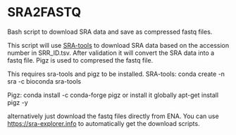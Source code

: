 # SRA2FASTQ
Bash script to download SRA data and save as compressed fastq files. 

This script will use [SRA-tools](https://github.com/ncbi/sra-tools/wiki/HowTo:-fasterq-dump) to download SRA data based on the accession number in SRR_ID.tsv. After validation it will convert the SRA data into a fastq file. Pigz is used to compresed the fastq file.

This requires sra-tools and pigz to be installed.
SRA-tools:
conda create -n sra -c bioconda sra-tools

Pigz:
conda install -c conda-forge pigz
or install it globally
apt-get install pigz -y


alternatively just download the fastq files directly from ENA.
You can use https://sra-explorer.info to automatically get the download scripts.
